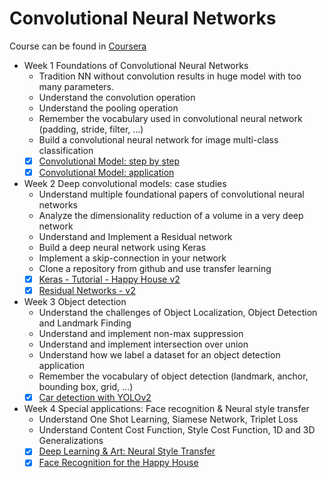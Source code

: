 # Convolutional Neural Networks

Course can be found in [Coursera](https://www.coursera.org/learn/convolutional-neural-networks)

- Week 1 Foundations of Convolutional Neural Networks
  - Tradition NN without convolution results in huge model with too many parameters. 
  - Understand the convolution operation
  - Understand the pooling operation
  - Remember the vocabulary used in convolutional neural network (padding, stride, filter, ...)
  - Build a convolutional neural network for image multi-class classification
  - [x] [Convolutional Model: step by step](https://github.com/SSQ/Coursera-Ng-Convolutional-Neural-Networks/tree/master/Week%201%20PA%201%20Convolution%20model%20-%20Step%20by%20Step%20-%20v2)
  - [x] [Convolutional Model: application](https://github.com/SSQ/Coursera-Ng-Convolutional-Neural-Networks/tree/master/Week%201%20PA%202%20Convolution%20model%20-%20Application%20-%20v1)

- Week 2 Deep convolutional models: case studies
  - Understand multiple foundational papers of convolutional neural networks
  - Analyze the dimensionality reduction of a volume in a very deep network
  - Understand and Implement a Residual network
  - Build a deep neural network using Keras
  - Implement a skip-connection in your network
  - Clone a repository from github and use transfer learning
  - [x] [Keras - Tutorial - Happy House v2](https://github.com/SSQ/Coursera-Ng-Convolutional-Neural-Networks/tree/master/Week%202%20PA%201%20Keras%20-%20Tutorial%20-%20Happy%20House%20v2)
  - [x] [Residual Networks - v2](https://github.com/SSQ/Coursera-Ng-Convolutional-Neural-Networks/tree/master/Week%202%20PA%202%20Residual%20Networks%20-%20v2)
  
- Week 3 Object detection
  - Understand the challenges of Object Localization, Object Detection and Landmark Finding
  - Understand and implement non-max suppression
  - Understand and implement intersection over union
  - Understand how we label a dataset for an object detection application
  - Remember the vocabulary of object detection (landmark, anchor, bounding box, grid, ...)
  - [x] [Car detection with YOLOv2](https://github.com/SSQ/Coursera-Ng-Convolutional-Neural-Networks/tree/master/Week%203%20PA%201%20Car%20detection%20with%20YOLOv2)
  
- Week 4 Special applications: Face recognition & Neural style transfer
  - Understand One Shot Learning, Siamese Network, Triplet Loss
  - Understand Content Cost Function, Style Cost Function, 1D and 3D Generalizations
  - [x] [Deep Learning & Art: Neural Style Transfer](https://github.com/SSQ/Coursera-Ng-Convolutional-Neural-Networks/tree/master/Week%204%20PA%201%20Art%20generation%20with%20Neural%20Style%20Transfer)
  - [x] [Face Recognition for the Happy House](https://github.com/SSQ/Coursera-Ng-Convolutional-Neural-Networks/tree/master/Week%204%20PA%202%20Face%20Recognition%20for%20the%20Happy%20House)
